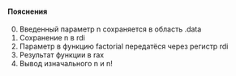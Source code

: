 #### Пояснения
0. Введенный парaметр n сохраняется в область .data
1. Сохранение n в rdi
2. Параметр в функцию factorial передатёся через регистр rdi
3. Результат функции в rax
4. Вывод изначального n и n!

